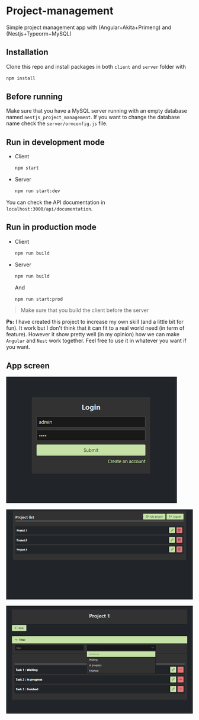 # Project-management

Simple project management app with (Angular+Akita+Primeng) and (Nestjs+Typeorm+MySQL)

## Installation

Clone this repo and install packages in both `client` and `server` folder with

```bash
npm install
```

## Before running

Make sure that you have a MySQL server running with an empty database named `nestjs_project_management`. If you want to change the database name check the `server/ormconfig.js` file.

## Run in development mode

* Client

  ```bash
  npm start
  ```

* Server

  ```bash
  npm run start:dev
  ```

You can check the API documentation in `localhost:3000/api/documentation`.

## Run in production mode

* Client

  ```bash
  npm run build
  ```

* Server

  ```bash
  npm run build
  ```

  And

  ```bash
  npm run start:prod
  ```

>  Make sure that you build the client before the server

**Ps:** I have created this project to increase my own skill (and a little bit for fun). It work but I don't think that it can fit to a real world need (in term of feature). However it show pretty well (in my opinion) how we can make `Angular` and  `Nest`  work together. Feel free to use it in whatever you want if you want.

## App screen

![](./app-screens/login.png)

![](./app-screens/project-list.png)

![](./app-screens/task-list.png)
